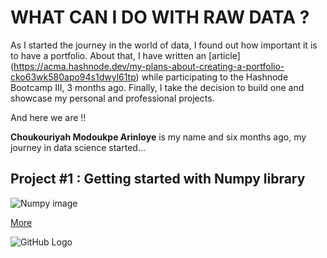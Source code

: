 # WHAT CAN I DO WITH RAW DATA ?
As I started the journey in the world of data, I found out how important it is to have a portfolio. About that, I have written an [article] (https://acma.hashnode.dev/my-plans-about-creating-a-portfolio-cko63wk580apo94s1dwyl61tp) while participating to the Hashnode Bootcamp III, 3 months ago. Finally, I take the decision to build one and showcase my personal and professional projects.

And here we are !!

**Choukouriyah Modoukpe Arinloye** is my name and six months ago, my journey in data science started... 

## Project #1 : Getting started with Numpy library

![Numpy image](https://www.google.com/url?sa=i&url=https%3A%2F%2Fwww.kindpng.com%2Fimgv%2FTJRJhJw_rougier-numpy-logo-name-below-02-python-numpy%2F&psig=AOvVaw2RHb6Tu0oiJQD57ONsDPCW&ust=1627383711218000&source=images&cd=vfe&ved=0CAsQjRxqFwoTCJjshPnKgPICFQAAAAAdAAAAABAJ)

[More](https://github.com/ModoukpeA/Numpy_SCA_Projects/)

![GitHub Logo](/images/logo.png)


